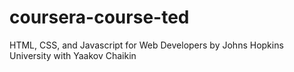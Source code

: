 # coursera-course-ted
HTML, CSS, and Javascript for Web Developers by Johns Hopkins University with Yaakov Chaikin
